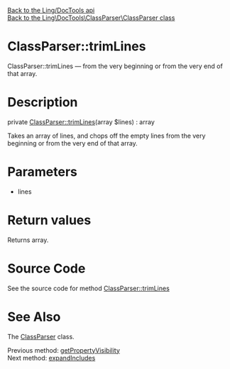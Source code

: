 [Back to the Ling/DocTools api](https://github.com/lingtalfi/DocTools/blob/master/doc/api/Ling/DocTools.md)<br>
[Back to the Ling\DocTools\ClassParser\ClassParser class](https://github.com/lingtalfi/DocTools/blob/master/doc/api/Ling/DocTools/ClassParser/ClassParser.md)


ClassParser::trimLines
================



ClassParser::trimLines — from the very beginning or from the very end of that array.




Description
================


private [ClassParser::trimLines](https://github.com/lingtalfi/DocTools/blob/master/doc/api/Ling/DocTools/ClassParser/ClassParser/trimLines.md)(array $lines) : array




Takes an array of lines, and chops off the empty lines
from the very beginning or from the very end of that array.




Parameters
================


- lines

    


Return values
================

Returns array.








Source Code
===========
See the source code for method [ClassParser::trimLines](https://github.com/lingtalfi/DocTools/blob/master/ClassParser/ClassParser.php#L983-L1010)


See Also
================

The [ClassParser](https://github.com/lingtalfi/DocTools/blob/master/doc/api/Ling/DocTools/ClassParser/ClassParser.md) class.

Previous method: [getPropertyVisibility](https://github.com/lingtalfi/DocTools/blob/master/doc/api/Ling/DocTools/ClassParser/ClassParser/getPropertyVisibility.md)<br>Next method: [expandIncludes](https://github.com/lingtalfi/DocTools/blob/master/doc/api/Ling/DocTools/ClassParser/ClassParser/expandIncludes.md)<br>

